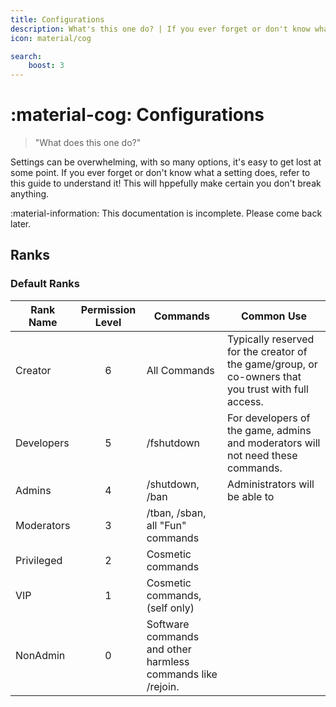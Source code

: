 ```yaml
---
title: Configurations
description: What's this one do? | If you ever forget or don't know what a setting does, refer to this guide to understand it!
icon: material/cog

search:
    boost: 3
---
```

# :material-cog: Configurations
> "What does this one do?"

Settings can be overwhelming, with so many options, it's easy to get lost at some point. If you ever forget or don't know what a setting does, refer to this guide to understand it! This will hppefully make certain you don't break anything.


:material-information: This documentation is incomplete. Please come back later.

## Ranks
### Default Ranks
| Rank Name  | Permission Level | Commands                                                    | Common Use                                                                                          |
|------------|:----------------:|-------------------------------------------------------------|-----------------------------------------------------------------------------------------------------|
| Creator    | 6                | All Commands                                                | Typically reserved for the creator of the game/group, or co-owners that you trust with full access. |
| Developers | 5                | /fshutdown                                                  | For developers of the game, admins and moderators will not need these commands.                     |
| Admins     | 4                | /shutdown, /ban                                             | Administrators will be able to                                                                      |
| Moderators | 3                | /tban, /sban, all "Fun" commands                            |                                                                                                     |
| Privileged | 2                | Cosmetic commands                                           |                                                                                                     |
| VIP        | 1                | Cosmetic commands, (self only)                              |                                                                                                     |
| NonAdmin   | 0                | Software commands and other harmless commands like /rejoin. |                                                                                                     |